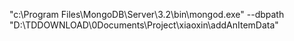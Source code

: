 "c:\Program Files\MongoDB\Server\3.2\bin\mongod.exe" --dbpath "D:\TDDOWNLOAD\0Documents\Project\xiaoxin\addAnItemData"